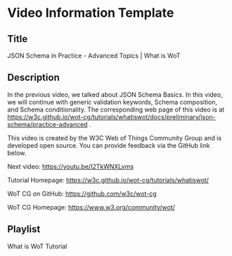 # Video Information Template

## Title

JSON Schema in Practice - Advanced Topics | What is WoT

## Description

In the previous video, we talked about JSON Schema Basics. In this video, we will continue with generic validation keywords, Schema composition, and Schema conditionality.
The corresponding web page of this video is at https://w3c.github.io/wot-cg/tutorials/whatiswot/docs/preliminary/json-schema/practice-advanced .

This video is created by the W3C Web of Things Community Group and is developed open source. You can provide feedback via the GitHub link below.

Next video: https://youtu.be/I2TkWNXLvms

Tutorial Homepage: https://w3c.github.io/wot-cg/tutorials/whatiswot/

WoT CG on GitHub: https://github.com/w3c/wot-cg

WoT CG Homepage: https://www.w3.org/community/wot/

## Playlist

What is WoT Tutorial